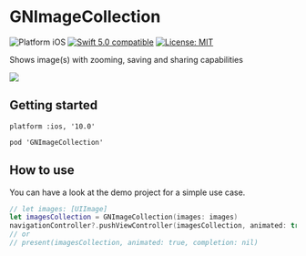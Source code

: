 # GNImageCollection

<img src="https://img.shields.io/badge/platform-iOS-blue.svg?style=flat" alt="Platform iOS" /> <a href="https://developer.apple.com/swift"><img src="https://img.shields.io/badge/swift5.0-compatible-4BC51D.svg?style=flat" alt="Swift 5.0 compatible" /></a> <a href="https://github.com/nicolaouG/GNImageCollection/blob/master/LICENSE"><img src="http://img.shields.io/badge/license-MIT-blue.svg?style=flat" alt="License: MIT" /></a>

Shows image(s) with zooming, saving and sharing capabilities

![](imagesCollection.gif)


## Getting started
```
platform :ios, '10.0'

pod 'GNImageCollection'
```

## How to use

You can have a look at the demo project for a simple use case.

```swift
// let images: [UIImage]
let imagesCollection = GNImageCollection(images: images)
navigationController?.pushViewController(imagesCollection, animated: true)
// or
// present(imagesCollection, animated: true, completion: nil)
```
